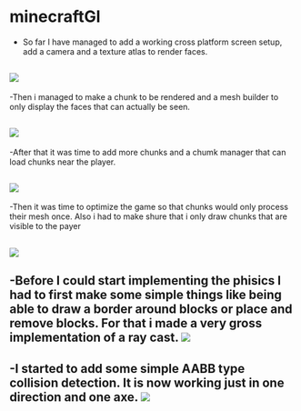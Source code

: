 # minecraftGl 

- So far I have managed to add a working cross platform screen setup, add a camera and a texture atlas to render faces.

![](https://github.com/meemknight/photos/blob/master/mc1.png)
---

-Then i managed to make a chunk to be rendered and a mesh builder to only display the faces that can actually be seen.

![](https://github.com/meemknight/photos/blob/master/mc2.png)
---

-After that it was time to add more chunks and a chumk manager that can load chunks near the player.

![](https://github.com/meemknight/photos/blob/master/mc3.png)
---

-Then it was time to optimize the game so that chunks would only process their mesh once.
Also i had to make shure that i only draw chunks that are visible to the payer

![](https://github.com/meemknight/photos/blob/master/mc4.png)
---

-Before I could start implementing the phisics I had to first make some simple things like being able to draw a border
around blocks or place and remove blocks. For that i made a very gross implementation of a ray cast.
![](https://github.com/meemknight/photos/blob/master/mc5.png)
---

-I started to add some simple AABB type collision detection. It is now working just in one direction and one axe.
![](https://github.com/meemknight/photos/blob/master/mc6.png)
---